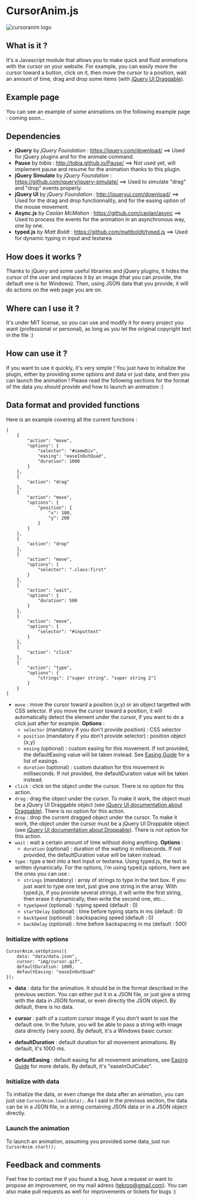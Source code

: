 # CursorAnim.js
![cursoranim logo](https://dl.dropboxusercontent.com/u/28570337/cursoranimlogo.png)

## What is it ?
It's a Javascript module that allows you to make quick and fluid animations with the cursor on your website. For example, you can easily move the cursor toward a button, click on it, then move the cursor to a position, wait an amount of time, drag and drop some items (with [jQuery UI Draggable](http://jqueryui.com/draggable/)).

## Example page
You can see an example of some animations on the following example page : coming soon...

## Dependencies
- **jQuery** by *jQuery Foundation* : https://jquery.com/download/ ==> Used for jQuery plugins and for the animate command.
- **Pause** by *tobia* : http://tobia.github.io/Pause/ ==> Not used yet, will implement pause and resume for the animation thanks to this plugin.
- **jQuery Simulate** by *jQuery Foundation* : https://github.com/jquery/jquery-simulate/ ==> Used to simulate "drag" and "drop" events properly.
- **jQuery UI** by *jQuery Foundation* : http://jqueryui.com/download/ ==> Used for the drag and drop functionnality, and for the easing option of the mouse movement.
- **Async.js** by *Caolan McMahon* : https://github.com/caolan/async ==> Used to process the events for the animation in an asynchronous way, one by one.
- **typed.js** by *Matt Boldt* : https://github.com/mattboldt/typed.js ==> Used for dynamic typing in input and textarea

## How does it works ?
Thanks to jQuery and some useful librairies and jQuery plugins, it hides the cursor of the user and replaces it by an image (that you can provide, the default one is for Windows). Then, using JSON data that you provide, it will do actions on the web page you are on.

## Where can I use it ?
It's under MIT license, so you can use and modify it for every project you want (professional or personal), as long as you let the original copyright text in the file :)

## How can use it ?
If you want to use it quickly, it's very simple ! You just have to initialize the plugin, either by providing some options and data or just data, and then you can launch the animation ! Please read the following sections for the format of the data you should provide and how to launch an animation :)

## Data format and provided functions
Here is an example covering all the current functions :
```
[
    {
        "action": "move",
        "options": {
            "selector": "#someDiv",
            "easing": "easeInOutQuad",
            "duration": 1000
        }
    },
    {
        "action": "drag"
    },
    {
        "action": "move",
        "options": {
            "position": {
            	"x": 100,
            	"y": 200
        	}
        }
    },
    {
        "action": "drop"
    },
    {
        "action": "move",
        "options": {
            "selector": ".class:first"
        }
    },
    {
        "action": "wait",
        "options": {
        	"duration": 500
    	}
    },
    {
        "action": "move",
        "options": {
            "selector": "#inputtext"
        }
    },
    {
        "action": "click"
    },
    {
        "action": "type",
        "options": {
            "strings": ["super string", "super string 2"]
        }
    }
]
```
- `move` : move the cursor toward a position (x,y) or an object targetted with CSS selector. If you move the cursor toward a position, it will automatically detect the element under the cursor, if you want to do a click just after for example. **Options** :
    - `selector` (mandatory if you don't provide position) : CSS selector
    - `position` (mandatory if you don't provide selector) : position object {x,y}
    - `easing` (optional) : custom easing for this movement. If not provided, the defaultEasing value will be taken instead. See [Easing Guide](http://easings.net/) for a list of easings.
    - `duration` (optional) : custom duration for this movement in milliseconds. If not provided, the defaultDuration value will be taken instead.
- `click` : click on the object under the cursor. There is no option for this action.
- `drag` : drag the object under the cursor. To make it work, the object must be a jQuery UI Draggable object (see [jQuery UI documentation about Draggable](https://jqueryui.com/draggable/)). There is no option for this action.
- `drop` : drop the current dragged object under the cursor. To make it work, the object under the cursor must be a jQuery UI Droppable object (see [jQuery UI documentation about Droppable](https://jqueryui.com/droppable/)). There is not option for this action.
- `wait` : wait a certain amount of time without doing anything. **Options** :
    - `duration` (optional) : duration of the waiting in milliseconds. If not provided, the defaultDuration value will be taken instead.
- `type` : type a text into a text input or textarea. Using typed.js, the text is written dynamically. For the options, i'm using typed.js options, here are the ones you can use :
    - `strings` (mandatory) : array of strings to type in the text box. If you just want to type one text, just give one string in the array. With typed.js, if you provide several strings, it will write the first string, then erase it dynamically, then write the second one, etc...
    - `typeSpeed` (optional) : typing speed (default : 0)
    - `startDelay` (optional) : time before typing starts in ms (default : 0)
    - `backSpeed` (optional) : backspacing speed (default : 0)
    - `backDelay` (optional) : time before backspacing in ms (default : 500)

### Initialize with options
```
CursorAnim.setOptions({
	data: "data/data.json",
	cursor: "img/cursor.gif",
	defaultDuration: 1000,
	defaultEasing: "easeInOutQuad"
});
```
- **data** : data for the animation. It should be in the format described in the previous section. You can either put it in a JSON file, or just give a string with the data in JSON format, or even directly the JSON object. By default, there is no data.

- **cursor** : path of a custom cursor image if you don't want to use the default one. In the future, you will be able to pass a string with image data directly (very soon). By default, it's a Windows basic cursor.

- **defaultDuration** : default duration for all movement animations. By default, it's 1000 ms.

- **defaultEasing** : default easing for all movement animations, see [Easing Guide](http://easings.net/) for more details. By default, it's "easeInOutCubic".

### Initialize with data

To initialize the data, or even change the data after an animation, you can just use `CursorAnim.load(data);`.
As I said in the previous section, the data can be in a JSON file, in a string containing JSON data or in a JSON object directly.

### Launch the animation

To launch an animation, assuming you provided some data, just run `CursorAnim.start();`

## Feedback and comments
Feel free to contact me if you found a bug, have a request or want to propose an improvement, on my mail adress (tekrop@gmail.com). You can also make pull requests as well for improvements or tickets for bugs :)
